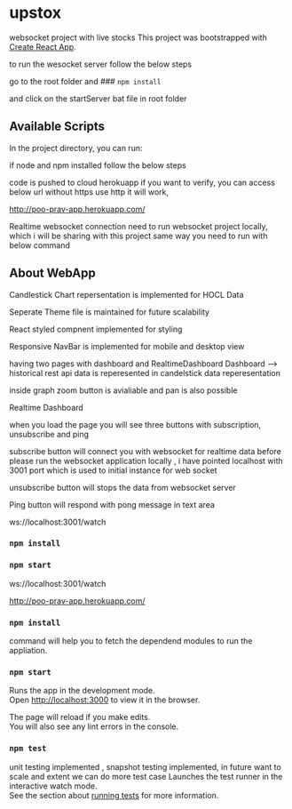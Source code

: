 # upstox
websocket project with live stocks This project was bootstrapped with [Create React App](https://github.com/facebook/create-react-app).

to run the wesocket server follow the below steps

go to the root folder and ### `npm install`

and click on the startServer bat file in root folder

## Available Scripts

In the project directory, you can run:

if node and npm installed follow the below steps 

code is pushed to cloud herokuapp if you want to verify, you can access below url without https use http it will work,

http://poo-prav-app.herokuapp.com/

 Realtime websocket connection need to run websocket project locally, which i will be sharing with this project same way you need to run with below command 

## About WebApp

Candlestick Chart repersentation is implemented for HOCL Data 

Seperate Theme file is maintained for future scalability 

React styled compnent implemented for styling 

Responsive NavBar is implemented for mobile and desktop view 

having two pages with dashboard and RealtimeDashboard 
Dashboard --> historical rest api data is reperesented in candelstick data reperesentation

inside graph zoom button is avialiable  and pan is also possible 

Realtime Dashboard 

when you load the page you will see three buttons with subscription, unsubscribe and ping 

subscribe button will connect you with websocket for realtime data before please run the websocket application locally , i have pointed localhost with 3001 port which is used to initial instance for web socket 

unsubscribe button will stops the data from websocket server 

Ping button will respond with pong message in text area 


ws://localhost:3001/watch

### `npm install`
### `npm start`

ws://localhost:3001/watch


http://poo-prav-app.herokuapp.com/


### `npm install`
command will help you to fetch the dependend modules to run the appliation.


### `npm start`

Runs the app in the development mode.<br />
Open [http://localhost:3000](http://localhost:3000) to view it in the browser.

The page will reload if you make edits.<br />
You will also see any lint errors in the console.

### `npm test`
unit testing implemented , snapshot testing implemented, in future want to scale and extent we can do more test case 
Launches the test runner in the interactive watch mode.<br />
See the section about [running tests](https://facebook.github.io/create-react-app/docs/running-tests) for more information.

